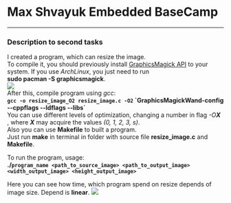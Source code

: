 # Max Shvayuk Embedded BaseCamp  
***
### **Description to second tasks**  
I created a program, which can resize the image.  
To compile it, you should previously install [GraphicsMagick API](http://www.graphicsmagick.org/README.html) to your system.
If you use *ArchLinux*, you just need to run   
__sudo pacman -S graphicsmagick__.   
![](https://upload.wikimedia.org/wikipedia/ru/d/de/GraphicsMagick-Logo.png)  
After this, compile program using *gcc*:  
__`gcc -o resize_image_O2 resize_image.c -O2` \`GraphicsMagickWand-config --cppflags --ldflags --libs\`__  
You can use different levels of optimization, changing a number in flag _-O**X**_ , where *__X__* may acquire the values _(0, 1, 2, 3, s)_.  
Also you can use **Makefile** to built a program.  
Just run **make** in terminal in folder with source file __resize_image.c__ and __Makefile__.

To run the program, usage:  
__./`program_name <path_to_source_image> <path_to_output_image> <width_output_image> <height_output_image>`__

Here you can see how time, which program spend on resize depends of image size.
Depend is **linear**.
![](https://ibb.co/iThhhU)  
